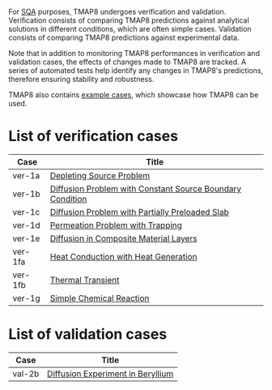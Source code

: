 For [SQA](sqa/index.md) purposes, TMAP8 undergoes verification and validation. Verification consists of comparing TMAP8 predictions against analytical solutions in different conditions, which are often simple cases. Validation consists of comparing TMAP8 predictions against experimental data.

Note that in addition to monitoring TMAP8 performances in verification and validation cases, the effects of changes made to TMAP8 are tracked. A series of automated tests help identify any changes in TMAP8's predictions, therefore ensuring stability and robustness.

TMAP8 also contains [example cases](examples/index.md), which showcase how TMAP8 can be used.

# List of verification cases

| Case    | Title                                                                  |
| ------- | ---------------------------------------------------------------------- |
| ver-1a  | [Depleting Source Problem](ver-1a.md)                                  |
| ver-1b  | [Diffusion Problem with Constant Source Boundary Condition](ver-1b.md) |
| ver-1c  | [Diffusion Problem with Partially Preloaded Slab](ver-1c.md)           |
| ver-1d  | [Permeation Problem with Trapping](ver-1d.md)                          |
| ver-1e  | [Diffusion in Composite Material Layers](ver-1e.md)                    |
| ver-1fa | [Heat Conduction with Heat Generation](ver-1fa.md)                     |
| ver-1fb | [Thermal Transient](ver-1fb.md)                                        |
| ver-1g  | [Simple Chemical Reaction](ver-1g.md)                                  |



# List of validation cases

| Case   | Title                                          |
| ------ | ---------------------------------------------- |
| val-2b | [Diffusion Experiment in Beryllium](val-2b.md) |
